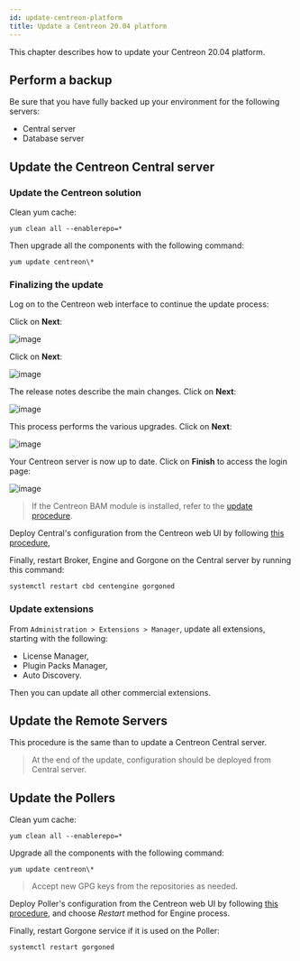 ```yaml
---
id: update-centreon-platform
title: Update a Centreon 20.04 platform
---
```


This chapter describes how to update your Centreon 20.04 platform.

## Perform a backup

Be sure that you have fully backed up your environment for the following
servers:

- Central server
- Database server

## Update the Centreon Central server

### Update the Centreon solution

Clean yum cache:

```shell
yum clean all --enablerepo=*
```

Then upgrade all the components with the following command:

```shell
yum update centreon\*
```

### Finalizing the update

Log on to the Centreon web interface to continue the update process:

Click on **Next**:

![image](../assets/upgrade/web_update_1.png)

Click on **Next**:

![image](../assets/upgrade/web_update_2.png)

The release notes describe the main changes. Click on **Next**:

![image](../assets/upgrade/web_update_3.png)

This process performs the various upgrades. Click on **Next**:

![image](../assets/upgrade/web_update_4.png)

Your Centreon server is now up to date. Click on **Finish** to access the login
page:

![image](../assets/upgrade/web_update_5.png)

> If the Centreon BAM module is installed, refer to the
> [update procedure](../service-mapping/update).

Deploy Central's configuration from the Centreon web UI by following [this
procedure](../monitoring/monitoring-servers/deploying-a-configuration),

Finally, restart Broker, Engine and Gorgone on the Central server by running
this command:

```shell
systemctl restart cbd centengine gorgoned
```

### Update extensions

From `Administration > Extensions > Manager`, update all extensions, starting
with the following:

  - License Manager,
  - Plugin Packs Manager,
  - Auto Discovery.

Then you can update all other commercial extensions.

## Update the Remote Servers

This procedure is the same than to update a Centreon Central server.

> At the end of the update, configuration should be deployed from Central
> server.

## Update the Pollers

Clean yum cache:

```shell
yum clean all --enablerepo=*
```

Upgrade all the components with the following command:

```shell
yum update centreon\*
```

> Accept new GPG keys from the repositories as needed.

Deploy Poller's configuration from the Centreon web UI by following [this
procedure](../monitoring/monitoring-servers/deploying-a-configuration),
and choose *Restart* method for Engine process.

Finally, restart Gorgone service if it is used on the Poller:

```shell
systemctl restart gorgoned
```
